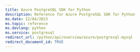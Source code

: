 ```yaml
---
title: Azure PostgreSQL SDK for Python
description: Reference for Azure PostgreSQL SDK for Python
ms.date: 12/04/2023
ms.topic: reference
ms.devlang: python
ms.service: postgresql
redirect_url: /python/api/overview/azure/postgresql-mysql
redirect_document_id: TRUE
---
```

